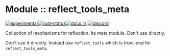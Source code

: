 <!-- {{# generate.module_header{} #}} -->
# Module :: reflect_tools_meta
<!--{ generate.module_header.start() }-->
 [![experimental](https://raster.shields.io/static/v1?label=&message=experimental&color=orange)](https://github.com/emersion/stability-badges#experimental)[![rust-status](https://github.com/Wandalen/wTools/actions/workflows/module_reflect_tools_meta_push.yml/badge.svg)](https://github.com/Wandalen/wTools/actions/workflows/module_reflect_tools_meta_push.yml)[![docs.rs](https://img.shields.io/docsrs/reflect_tools_meta?color=e3e8f0&logo=docs.rs)](https://docs.rs/reflect_tools_meta) [![discord](https://img.shields.io/discord/872391416519737405?color=eee&logo=discord&logoColor=eee&label=ask)](https://discord.gg/m3YfbXpUUY)
<!--{ generate.module_header.end }-->

Collection of mechanisms for reflection. Its meta module. Don't use directly.

Don't use it directly. Instead use `reflect_tools` which is front-end for `reflect_tools_meta`.
